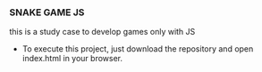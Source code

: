 ### SNAKE GAME JS

this is a study case to develop games only with JS

- To execute this project, just download the repository and open index.html in your browser.
